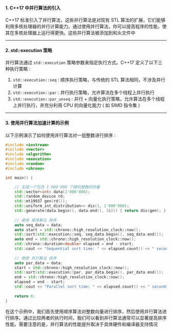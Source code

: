#### 1. C++17 中并行算法的引入

C++17 标准引入了并行算法，这些并行算法是对现有 STL 算法的扩展，它们能够利用多核处理器的并行计算能力。通过使用并行算法，你可以提高程序的性能，使其在多核处理器上运行得更快。这些并行算法被添加到和头文件中

---
#### 2. std::execution 策略

并行算法通过 `std::execution` 策略参数来指定执行方式。C++17 定义了以下三种执行策略 : 

1. `std::execution::seq` : 顺序执行策略，与传统的 STL 算法相同，不涉及并行计算
2. `std::execution::par` : 并行执行策略，允许算法在多个线程上并行执行
3. `std::execution::par_unseq` : 并行 + 向量化执行策略，允许算法在多个线程上并行执行，并充分利用 CPU 的向量化能力 ( 如 SIMD 指令集 )

---
#### 3. 使用并行算法加速计算的示例

以下示例演示了如何使用并行算法对一组整数进行排序 : 
```cpp
#include <iostream>
#include <vector>
#include <algorithm>
#include <execution>
#include <random>
#include <chrono>

int main() {

    // 生成一个包含 1'000'000 个随机整数的向量
    std::vector<int> data(1'000'000);
    std::random_device rd;
    std::mt19937 gen(rd());
    std::uniform_int_distribution<> dis(1, 1'000'000);
    std::generate(data.begin(), data.end(), [&]() { return dis(gen); });
    
    // 使用 顺序算法 排序
    auto seq_data = data;
    auto start = std::chrono::high_resolution_clock::now();
    std::sort(std::execution::seq, seq_data.begin(), seq_data.end());
    auto end = std::chrono::high_resolution_clock::now();
    std::chrono::duration<double> elapsed = end - start;
    std::cout << "Sequential sort time: " << elapsed.count() << " seconds" << std::endl;
    
    // 使用 并行算法 排序
    auto par_data = data;
    start = std::chrono::high_resolution_clock::now();
    std::sort(std::execution::par, par_data.begin(), par_data.end());
    end = std::chrono::high_resolution_clock::now();
    elapsed = end - start;
    std::cout << "Parallel sort time: " << elapsed.count() << " seconds" << std::endl;
    
    return 0;
}
```

在这个示例中，我们首先使用顺序算法对整数向量进行排序，然后使用并行算法进行排序。通过比较两者的执行时间，我们可以看到并行算法通常可以显著提高排序性能。需要注意的是，并行算法的性能提升取决于具体硬件和编译器支持情况